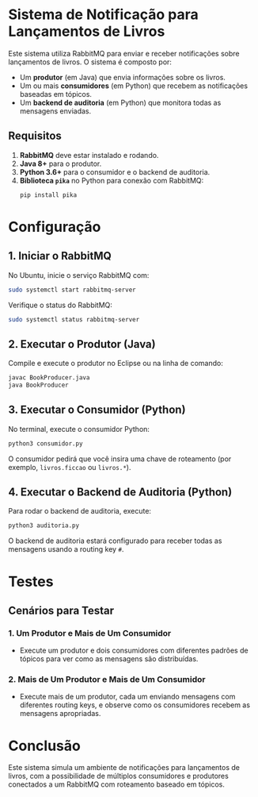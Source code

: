 # Sistema de Notificação para Lançamentos de Livros

Este sistema utiliza RabbitMQ para enviar e receber notificações sobre lançamentos de livros. O sistema é composto por:
- Um **produtor** (em Java) que envia informações sobre os livros.
- Um ou mais **consumidores** (em Python) que recebem as notificações baseadas em tópicos.
- Um **backend de auditoria** (em Python) que monitora todas as mensagens enviadas.

## Requisitos

1. **RabbitMQ** deve estar instalado e rodando.
2. **Java 8+** para o produtor.
3. **Python 3.6+** para o consumidor e o backend de auditoria.
4. **Biblioteca `pika`** no Python para conexão com RabbitMQ:
   ```bash
   pip install pika

# Configuração

## 1. Iniciar o RabbitMQ
No Ubuntu, inicie o serviço RabbitMQ com:

```bash
sudo systemctl start rabbitmq-server
```

Verifique o status do RabbitMQ:

```bash
sudo systemctl status rabbitmq-server
```

## 2. Executar o Produtor (Java)
Compile e execute o produtor no Eclipse ou na linha de comando:

```bash
javac BookProducer.java
java BookProducer
```

## 3. Executar o Consumidor (Python)
No terminal, execute o consumidor Python:

```bash
python3 consumidor.py
```

O consumidor pedirá que você insira uma chave de roteamento (por exemplo, `livros.ficcao` ou `livros.*`).

## 4. Executar o Backend de Auditoria (Python)
Para rodar o backend de auditoria, execute:

```bash
python3 auditoria.py
```

O backend de auditoria estará configurado para receber todas as mensagens usando a routing key `#`.

# Testes

## Cenários para Testar

### 1. Um Produtor e Mais de Um Consumidor
- Execute um produtor e dois consumidores com diferentes padrões de tópicos para ver como as mensagens são distribuídas.

### 2. Mais de Um Produtor e Mais de Um Consumidor
- Execute mais de um produtor, cada um enviando mensagens com diferentes routing keys, e observe como os consumidores recebem as mensagens apropriadas.

# Conclusão
Este sistema simula um ambiente de notificações para lançamentos de livros, com a possibilidade de múltiplos consumidores e produtores conectados a um RabbitMQ com roteamento baseado em tópicos.
